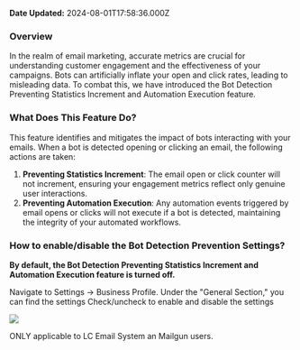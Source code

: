 **Date Updated:** 2024-08-01T17:58:36.000Z

### **Overview**

In the realm of email marketing, accurate metrics are crucial for understanding customer engagement and the effectiveness of your campaigns. Bots can artificially inflate your open and click rates, leading to misleading data. To combat this, we have introduced the Bot Detection Preventing Statistics Increment and Automation Execution feature.

  
### **What Does This Feature Do?**

This feature identifies and mitigates the impact of bots interacting with your emails. When a bot is detected opening or clicking an email, the following actions are taken:

1. **Preventing Statistics Increment**: The email open or click counter will not increment, ensuring your engagement metrics reflect only genuine user interactions.
2. **Preventing Automation Execution**: Any automation events triggered by email opens or clicks will not execute if a bot is detected, maintaining the integrity of your automated workflows.

  
### **How to enable/disable the Bot Detection Prevention Settings?**

**By default, the Bot Detection Preventing Statistics Increment and Automation Execution feature is turned off.**

Navigate to Settings -> Business Profile. Under the "General Section," you can find the settings Check/uncheck to enable and disable the settings

  
![](https://s3.amazonaws.com/cdn.freshdesk.com/data/helpdesk/attachments/production/155030290309/original/jgtdEcid_6IqJAl2S8umEQ3dY7olukdRDw.png?1722510448)

  
ONLY applicable to LC Email System an Mailgun users.

###   
